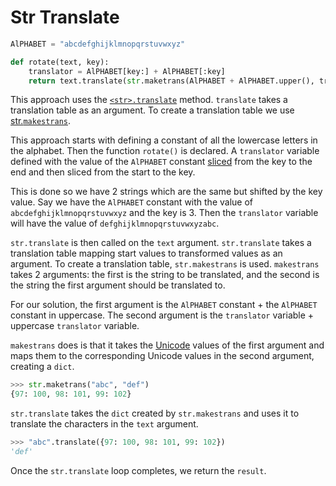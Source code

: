 # Str Translate

```python
AlPHABET = "abcdefghijklmnopqrstuvwxyz"

def rotate(text, key):
    translator = AlPHABET[key:] + AlPHABET[:key]
    return text.translate(str.maketrans(AlPHABET + AlPHABET.upper(), translator + translator.upper()))
```

This approach uses the [`<str>.translate`][translate] method.
`translate` takes a translation table as an argument.
To create a translation table we use [str.`makestrans`][maketrans].

This approach starts with defining a constant of all the lowercase letters in the alphabet.
Then the function `rotate()` is declared.
A `translator` variable defined with the value of the `AlPHABET` constant [sliced][slicing] from the key to the end and then sliced from the start to the key.

This is done so we have 2 strings which are the same but shifted by the key value.
Say we have the `AlPHABET` constant with the value of `abcdefghijklmnopqrstuvwxyz` and the key is 3.
Then the `translator` variable will have the value of `defghijklmnopqrstuvwxyzabc`.

`str.translate` is then called on the `text` argument.
`str.translate` takes a translation table mapping start values to transformed values as an argument.
To create a translation table, `str.makestrans` is used.
`makestrans` takes 2 arguments: the first is the string to be translated, and the second is the string the first argument should be translated to.

For our solution, the first argument is the `AlPHABET` constant + the `AlPHABET` constant in uppercase.
The second argument is the `translator` variable + uppercase `translator` variable.

`makestrans` does is that it takes the [Unicode][unicode] values of the first argument and maps them to the corresponding Unicode values in the second argument, creating a `dict`.


```python
>>> str.maketrans("abc", "def")
{97: 100, 98: 101, 99: 102}
```

`str.translate` takes the `dict` created by `str.makestrans`  and uses it to translate the characters in the `text` argument.

```python
>>> "abc".translate({97: 100, 98: 101, 99: 102})
'def'
```

Once the `str.translate` loop completes, we return the `result`.

[maketrans]: https://docs.python.org/3/library/stdtypes.html#str.maketrans
[slicing]: https://www.w3schools.com/python/python_strings_slicing.asp
[translate]: https://docs.python.org/3/library/stdtypes.html#str.translate
[unicode]: https://en.wikipedia.org/wiki/Unicode
